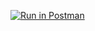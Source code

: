 [![Run in Postman](https://run.pstmn.io/button.svg)](https://god.postman.co/run-collection/97ec59b8554a07640b93?action=collection%2Fimport)
